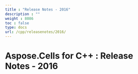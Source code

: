```yaml
---
title : "Release Notes - 2016" 
description : "" 
weight : 8086 
toc : false
type: docs
url: /cpp/releasenotes/2016/
---
```


# Aspose.Cells for C++ : Release Notes - 2016


